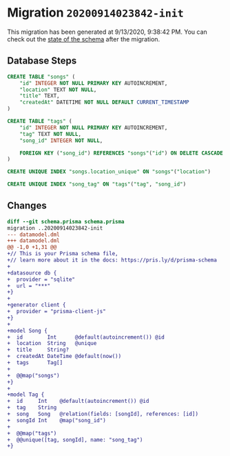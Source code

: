 # Migration `20200914023842-init`

This migration has been generated at 9/13/2020, 9:38:42 PM.
You can check out the [state of the schema](./schema.prisma) after the migration.

## Database Steps

```sql
CREATE TABLE "songs" (
    "id" INTEGER NOT NULL PRIMARY KEY AUTOINCREMENT,
    "location" TEXT NOT NULL,
    "title" TEXT,
    "createdAt" DATETIME NOT NULL DEFAULT CURRENT_TIMESTAMP
)

CREATE TABLE "tags" (
    "id" INTEGER NOT NULL PRIMARY KEY AUTOINCREMENT,
    "tag" TEXT NOT NULL,
    "song_id" INTEGER NOT NULL,

    FOREIGN KEY ("song_id") REFERENCES "songs"("id") ON DELETE CASCADE ON UPDATE CASCADE
)

CREATE UNIQUE INDEX "songs.location_unique" ON "songs"("location")

CREATE UNIQUE INDEX "song_tag" ON "tags"("tag", "song_id")
```

## Changes

```diff
diff --git schema.prisma schema.prisma
migration ..20200914023842-init
--- datamodel.dml
+++ datamodel.dml
@@ -1,0 +1,31 @@
+// This is your Prisma schema file,
+// learn more about it in the docs: https://pris.ly/d/prisma-schema
+
+datasource db {
+  provider = "sqlite"
+  url = "***"
+}
+
+generator client {
+  provider = "prisma-client-js"
+}
+
+model Song {
+  id        Int      @default(autoincrement()) @id
+  location  String   @unique
+  title     String?
+  createdAt DateTime @default(now())
+  tags      Tag[]
+
+  @@map("songs")
+}
+
+model Tag {
+  id     Int    @default(autoincrement()) @id
+  tag    String
+  song   Song   @relation(fields: [songId], references: [id])
+  songId Int    @map("song_id")
+
+  @@map("tags")
+  @@unique([tag, songId], name: "song_tag")
+}
```


